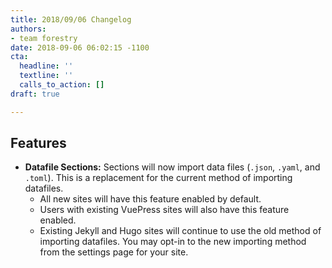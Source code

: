 ```yaml
---
title: 2018/09/06 Changelog
authors:
- team forestry
date: 2018-09-06 06:02:15 -1100
cta:
  headline: ''
  textline: ''
  calls_to_action: []
draft: true

---
```

## Features

* **Datafile Sections:** Sections will now import data files (`.json`, `.yaml`, and `.toml`). This is a replacement for the current method of importing datafiles. 
  * All new sites will have this feature enabled by default.
  * Users with existing VuePress sites will also have this feature enabled.
  * Existing Jekyll and Hugo sites will continue to use the old method of importing datafiles. You may opt-in to the new importing method from the settings page for your site.